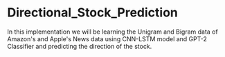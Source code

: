# Directional_Stock_Prediction
In this implementation we will be learning the Unigram and Bigram data of Amazon's and Apple's News data using CNN-LSTM model and GPT-2 Classifier and predicting the direction of the stock.
